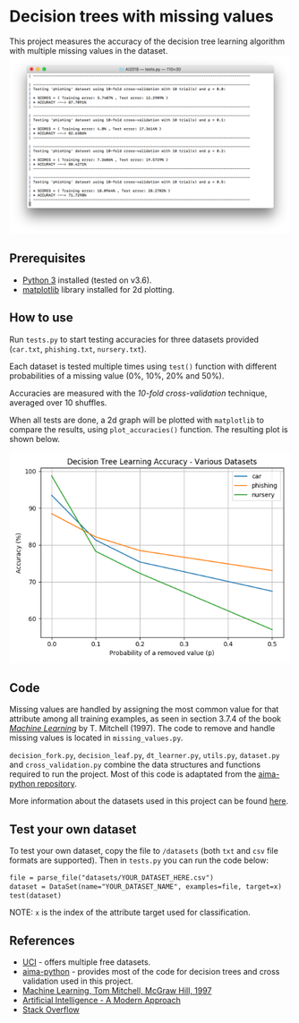 # Decision trees with missing values
This project measures the accuracy of the decision tree learning algorithm with multiple missing values in the dataset.
![Screenshot](/sample_output.png?raw=true "Sample Output")

## Prerequisites
- [Python 3](https://www.python.org/downloads/) installed (tested on v3.6).
- [matplotlib](https://matplotlib.org) library installed for 2d plotting.

## How to use
Run `tests.py` to start testing accuracies for three datasets provided (`car.txt`, `phishing.txt`, `nursery.txt`). 

Each dataset is tested multiple times using `test()` function with different probabilities of a missing value (0%, 10%, 20% and 50%).

Accuracies are measured with the _10-fold cross-validation_ technique, averaged over 10 shuffles.

When all tests are done, a 2d graph will be plotted with `matplotlib` to compare the results, using `plot_accuracies()` function. The resulting plot is shown below.

<p align="center">
  <img src="/plot.jpg?raw=true">
</p>

## Code
Missing values are handled by assigning the most common value for that attribute among all training examples, as seen in section 3.7.4 of the book [_Machine Learning_](http://www.cs.cmu.edu/~tom/mlbook.html) by T. Mitchell (1997). The code to remove and handle missing values is located in `missing_values.py`.

`decision_fork.py`, `decision_leaf.py`, `dt_learner.py`, `utils.py`, `dataset.py` and `cross_validation.py` combine the data structures and functions required to run the project. Most of this code is adaptated from the [aima-python repository](https://github.com/aimacode/aima-python).

More information about the datasets used in this project can be found [here](/datasets/README.txt).

## Test your own dataset
To test your own dataset, copy the file to `/datasets` (both `txt` and `csv` file formats are supported). Then in `tests.py` you can run the code below:
```
file = parse_file("datasets/YOUR_DATASET_HERE.csv")
dataset = DataSet(name="YOUR_DATASET_NAME", examples=file, target=x)
test(dataset)
```
NOTE: `x` is the index of the attribute target used for classification.

## References
- [UCI](https://archive.ics.uci.edu/ml/datasets/) - offers multiple free datasets. 
- [aima-python](https://github.com/aimacode/aima-python) - provides most of the code for decision trees and cross validation used in this project.
- [Machine Learning, Tom Mitchell, McGraw Hill, 1997](http://www.cs.cmu.edu/~tom/mlbook.html)
- [Artificial Intelligence - A Modern Approach](http://aima.cs.berkeley.edu)
- [Stack Overflow](https://stackoverflow.com/)
